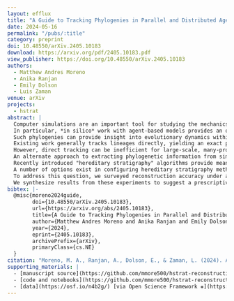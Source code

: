```yaml
---
layout: efflux
title: "A Guide to Tracking Phylogenies in Parallel and Distributed Agent-based Evolution Models"
date: 2024-05-16
permalink: "/pubs/:title"
category: preprint
doi: 10.48550/arXiv.2405.10183
download: https://arxiv.org/pdf/2405.10183.pdf
view_publisher: https://doi.org/10.48550/arXiv.2405.10183
authors:
  - Matthew Andres Moreno
  - Anika Ranjan
  - Emily Dolson
  - Luis Zaman
venue: arXiv
projects:
  - hstrat
abstract: |
  Computer simulations are an important tool for studying the mechanics of biological evolution.
  In particular, *in silico* work with agent-based models provides an opportunity to collect high-quality records of ancestry relationships among simulated agents.
  Such phylogenies can provide insight into evolutionary dynamics within these simulations.
  Existing work generally tracks lineages directly, yielding an exact phylogenetic record of evolutionary history.
  However, direct tracking can be inefficient for large-scale, many-processor evolutionary simulations.
  An alternate approach to extracting phylogenetic information from simulation that scales more favorably is *post hoc* estimation, akin to how bioinformaticians build phylogenies by assessing genetic similarities between organisms.
  Recently introduced "hereditary stratigraphy" algorithms provide means for efficient inference of phylogenetic history from non-coding annotations on simulated organisms' genomes.
  A number of options exist in configuring hereditary stratigraphy methodology, but no work has yet tested how they impact reconstruction quality.
  To address this question, we surveyed reconstruction accuracy under alternate configurations across a matrix of evolutionary conditions varying in selection pressure, spatial structure, and ecological dynamics.
  We synthesize results from these experiments to suggest a prescriptive system of best practices for work with hereditary stratigraphy, ultimately guiding researchers in choosing appropriate instrumentation for large-scale simulation studies.
bibtex: |-
  @misc{moreno2024guide,
        doi={10.48550/arXiv.2405.10183},
        url={https://arxiv.org/abs/2405.10183},
        title={A Guide to Tracking Phylogenies in Parallel and Distributed Agent-based Evolution Models},
        author={Matthew Andres Moreno and Anika Ranjan and Emily Dolson and Luis Zaman},
        year={2024},
        eprint={2405.10183},
        archivePrefix={arXiv},
        primaryClass={cs.NE}
  }
citation: "Moreno, M. A., Ranjan, A., Dolson, E., & Zaman, L. (2024). A Guide to Tracking Phylogenies in Parallel and Distributed Agent-based Evolution Models. arXiv preprint arXiv:2405.10183."
supporting_materials: |
  - [manuscript source](https://github.com/mmore500/hstrat-reconstruction-quality/) [via GitHub <i class="icon-github-1"></i>](https://github.com/)
  - [code and notebooks](https://github.com/mmore500/hstrat-reconstruction-quality/) [via GitHub <i class="icon-github-1"></i>](https://github.com/)
  - [data](https://osf.io/n4b2g/) [via Open Science Framework ❋](https://osf.io)
---
```

